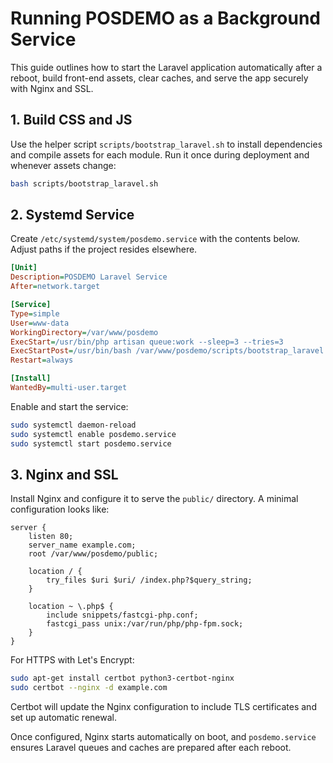 # Running POSDEMO as a Background Service

This guide outlines how to start the Laravel application automatically after a reboot, build front-end assets, clear caches, and serve the app securely with Nginx and SSL.

## 1. Build CSS and JS
Use the helper script `scripts/bootstrap_laravel.sh` to install dependencies and compile assets for each module. Run it once during deployment and whenever assets change:

```bash
bash scripts/bootstrap_laravel.sh
```

## 2. Systemd Service
Create `/etc/systemd/system/posdemo.service` with the contents below. Adjust paths if the project resides elsewhere.

```ini
[Unit]
Description=POSDEMO Laravel Service
After=network.target

[Service]
Type=simple
User=www-data
WorkingDirectory=/var/www/posdemo
ExecStart=/usr/bin/php artisan queue:work --sleep=3 --tries=3
ExecStartPost=/usr/bin/bash /var/www/posdemo/scripts/bootstrap_laravel.sh
Restart=always

[Install]
WantedBy=multi-user.target
```

Enable and start the service:

```bash
sudo systemctl daemon-reload
sudo systemctl enable posdemo.service
sudo systemctl start posdemo.service
```

## 3. Nginx and SSL
Install Nginx and configure it to serve the `public/` directory. A minimal configuration looks like:

```nginx
server {
    listen 80;
    server_name example.com;
    root /var/www/posdemo/public;

    location / {
        try_files $uri $uri/ /index.php?$query_string;
    }

    location ~ \.php$ {
        include snippets/fastcgi-php.conf;
        fastcgi_pass unix:/var/run/php/php-fpm.sock;
    }
}
```

For HTTPS with Let's Encrypt:

```bash
sudo apt-get install certbot python3-certbot-nginx
sudo certbot --nginx -d example.com
```

Certbot will update the Nginx configuration to include TLS certificates and set up automatic renewal.

Once configured, Nginx starts automatically on boot, and `posdemo.service` ensures Laravel queues and caches are prepared after each reboot.
